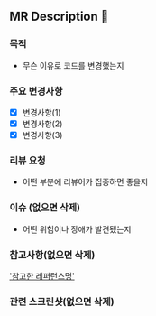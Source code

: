 

## MR Description :page_facing_up:

### 목적

- 무슨 이유로 코드를 변경했는지

### 주요 변경사항

- [x] 변경사항(1)
- [x] 변경사항(2)
- [x] 변경사항(3)

### 리뷰 요청

- 어떤 부분에 리뷰어가 집중하면 좋을지

### 이슈 (없으면 삭제)

- 어떤 위험이나 장애가 발견됐는지

### 참고사항(없으면 삭제)

['참고한 레퍼런스명'](https://edu.ssafy.com/edu/main/index.do)

### 관련 스크린샷(없으면 삭제)
